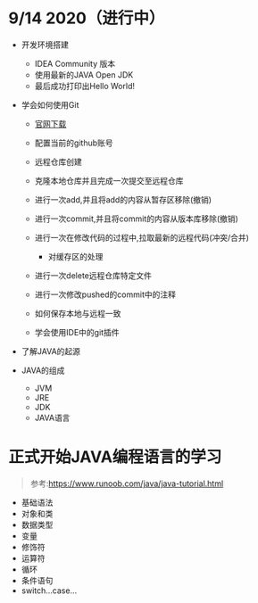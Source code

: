 # 9/14 2020（进行中）



* 开发环境搭建
	* IDEA Community 版本 
	* 使用最新的JAVA Open JDK
	* 最后成功打印出Hello World!

* 学会如何使用Git
	* [官网下载](https://git-scm.com/)
	* 配置当前的github账号
	* 远程仓库创建
	* 克隆本地仓库并且完成一次提交至远程仓库
	* 进行一次add,并且将add的内容从暂存区移除(撤销)
	* 进行一次commit,并且将commit的内容从版本库移除(撤销)
	* 进行一次在修改代码的过程中,拉取最新的远程代码(冲突/合并)
		* 对缓存区的处理

	* 进行一次delete远程仓库特定文件
	* 进行一次修改pushed的commit中的注释
	* 如何保存本地与远程一致
	* 学会使用IDE中的git插件

* 了解JAVA的起源
* JAVA的组成
	* JVM
	* JRE
	* JDK
	* JAVA语言

# 正式开始JAVA编程语言的学习
> 参考:https://www.runoob.com/java/java-tutorial.html

* 基础语法
* 对象和类
* 数据类型
* 变量
* 修饰符
* 运算符
* 循环
* 条件语句
* switch...case...